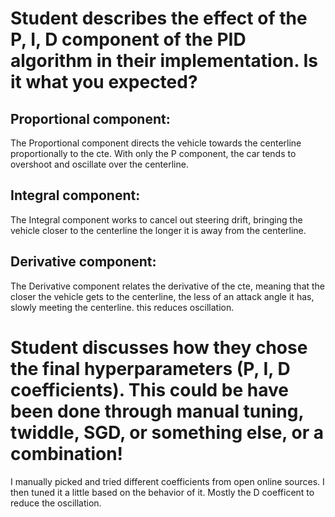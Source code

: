 # Student describes the effect of the P, I, D component of the PID algorithm in their implementation. Is it what you expected?

## Proportional component:
The Proportional component directs the vehicle towards the centerline proportionally to the cte. With only the P component, the car tends to overshoot and oscillate over the centerline.
## Integral component:
The Integral component works to cancel out steering drift, bringing the vehicle closer to the centerline the longer it is away from the centerline.
## Derivative component:
The Derivative component relates the derivative of the cte, meaning that the closer the vehicle gets to the centerline, the less of an attack angle it has, slowly meeting the centerline. this reduces oscillation.

# Student discusses how they chose the final hyperparameters (P, I, D coefficients). This could be have been done through manual tuning, twiddle, SGD, or something else, or a combination!

I manually picked and tried different coefficients from open online sources. I then tuned it a little based on the behavior of it. Mostly the D coefficent to reduce the oscillation.

